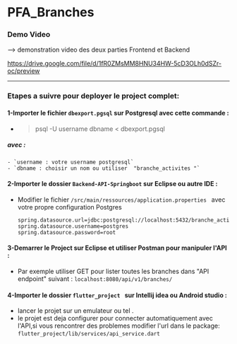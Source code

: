 # PFA_Branches

### Demo Video

--> demonstration video des deux parties Frontend et Backend

https://drive.google.com/file/d/1fR0ZMsMM8HNU34HW-5cD3OLh0dSZr-oc/preview



------------------------------------------------------------------------------------

### Etapes a suivre pour deployer le project complet:

#### 1-Importer le fichier `dbexport.pgsql` sur Postgresql avec cette commande :
  - 
    > psql -U username dbname < dbexport.pgsql 
    
  ##### avec :
   ```
   - `username : votre username postgresql`
   - `dbname : choisir un nom ou utiliser  "branche_activites "`
   ```
   
#### 2-Importer le dossier `Backend-API-Springboot` sur Eclipse ou autre IDE :
- Modifier le fichier `/src/main/ressources/application.properties ` avec votre propre configuration Postgres
    ```
    spring.datasource.url=jdbc:postgresql://localhost:5432/branche_activites
    spring.datasource.username=postgres
    spring.datasource.password=root 
    
    ```
    
#### 3-Demarrer le Project sur Eclipse et utiliser Postman pour manipuler l'API :
    
  - Par exemple utiliser GET pour lister toutes les branches dans "API endpoint" suivant :
        ```
        localhost:8080/api/v1/branches/
        ```
#### 4-Importer le dossier `flutter_project ` sur Intellij idea ou Android studio :
   - lancer le projet sur un emulateur ou tel .
   - le projet est deja configurer pour connecter automatiquement avec l'API,si vous rencontrer des problemes modifier l'url dans le package:
    ```
     flutter_project/lib/services/api_service.dart 
    ```
    
    
    
